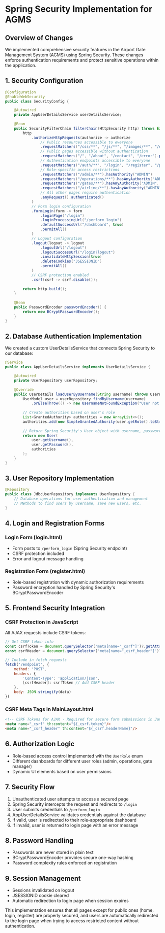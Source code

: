 
# Spring Security Implementation for AGMS

## Overview of Changes

We implemented comprehensive security features in the Airport Gate Management System (AGMS) using Spring Security. These changes enforce authentication requirements and protect sensitive operations within the application.

## 1. Security Configuration

```java
@Configuration
@EnableWebSecurity
public class SecurityConfig {

    @Autowired
    private AppUserDetailsService userDetailsService;
    
    @Bean
    public SecurityFilterChain filterChain(HttpSecurity http) throws Exception {
        http
            .authorizeHttpRequests(authorize -> authorize
                // Public resources accessible to everyone
                .requestMatchers("/css/**", "/js/**", "/images/**", "/docs/**").permitAll()
                // Public pages accessible without authentication
                .requestMatchers("/", "/about", "/contact", "/error").permitAll()
                // Authentication endpoints accessible to everyone
                .requestMatchers("/auth/**", "/login", "/register", "/perform_login").permitAll()
                // Role-specific access restrictions
                .requestMatchers("/admin/**").hasAuthority("ADMIN")
                .requestMatchers("/operations/**").hasAnyAuthority("ADMIN", "OPERATIONS_MANAGER")
                .requestMatchers("/gates/**").hasAnyAuthority("ADMIN", "GATE_MANAGER", "OPERATIONS_MANAGER")
                .requestMatchers("/airline/**").hasAnyAuthority("ADMIN", "AIRLINE_STAFF", "OPERATIONS_MANAGER")
                // All other pages require authentication
                .anyRequest().authenticated()
            )
            // Form login configuration
            .formLogin(form -> form
                .loginPage("/login")
                .loginProcessingUrl("/perform_login")
                .defaultSuccessUrl("/dashboard", true)
                .permitAll()
            )
            // Logout configuration
            .logout(logout -> logout
                .logoutUrl("/logout")
                .logoutSuccessUrl("/login?logout")
                .invalidateHttpSession(true)
                .deleteCookies("JSESSIONID")
                .permitAll()
            )
            // CSRF protection enabled
            .csrf(csrf -> csrf.disable());
            
        return http.build();
    }
    
    @Bean
    public PasswordEncoder passwordEncoder() {
        return new BCryptPasswordEncoder();
    }
}
```

## 2. Database Authentication Implementation

We created a custom UserDetailsService that connects Spring Security to our database:

```java
@Service
public class AppUserDetailsService implements UserDetailsService {

    @Autowired
    private UserRepository userRepository;
    
    @Override
    public UserDetails loadUserByUsername(String username) throws UsernameNotFoundException {
        UserModel user = userRepository.findByUsername(username)
            .orElseThrow(() -> new UsernameNotFoundException("User not found: " + username));
        
        // Create authorities based on user's role
        List<GrantedAuthority> authorities = new ArrayList<>();
        authorities.add(new SimpleGrantedAuthority(user.getRole().toString()));
        
        // Return Spring Security's User object with username, password, and authorities
        return new User(
            user.getUsername(),
            user.getPassword(),
            authorities
        );
    }
}
```

## 3. User Repository Implementation

```java
@Repository
public class JdbcUserRepository implements UserRepository {
    // Database operations for user authentication and management
    // Methods to find users by username, save new users, etc.
}
```

## 4. Login and Registration Forms

### Login Form (login.html)
- Form posts to `/perform_login` (Spring Security endpoint)
- CSRF protection included
- Error and logout message handling

### Registration Form (register.html)
- Role-based registration with dynamic authorization requirements
- Password encryption handled by Spring Security's BCryptPasswordEncoder

## 5. Frontend Security Integration

### CSRF Protection in JavaScript

All AJAX requests include CSRF tokens:

```javascript
// Get CSRF token info
const csrfToken = document.querySelector('meta[name="_csrf"]')?.getAttribute('content');
const csrfHeader = document.querySelector('meta[name="_csrf_header"]')?.getAttribute('content');

// Include in fetch requests
fetch('/endpoint', {
    method: 'POST',
    headers: {
        'Content-Type': 'application/json',
        [csrfHeader]: csrfToken // Add CSRF header
    },
    body: JSON.stringify(data)
})
```

### CSRF Meta Tags in MainLayout.html

```html
<!-- CSRF Tokens for AJAX - Required for secure form submissions in JavaScript -->
<meta name="_csrf" th:content="${_csrf.token}"/>
<meta name="_csrf_header" th:content="${_csrf.headerName}"/>
```

## 6. Authorization Logic

- Role-based access control implemented with the `UserRole` enum
- Different dashboards for different user roles (admin, operations, gate manager)
- Dynamic UI elements based on user permissions

## 7. Security Flow

1. Unauthenticated user attempts to access a secured page
2. Spring Security intercepts the request and redirects to `/login`
3. User submits credentials to `/perform_login`
4. AppUserDetailsService validates credentials against the database
5. If valid, user is redirected to their role-appropriate dashboard
6. If invalid, user is returned to login page with an error message

## 8. Password Handling

- Passwords are never stored in plain text
- BCryptPasswordEncoder provides secure one-way hashing
- Password complexity rules enforced on registration

## 9. Session Management

- Sessions invalidated on logout
- JSESSIONID cookie cleared
- Automatic redirection to login page when session expires

This implementation ensures that all pages except for public ones (home, login, register) are properly secured, and users are automatically redirected to the login page when trying to access restricted content without authentication.

